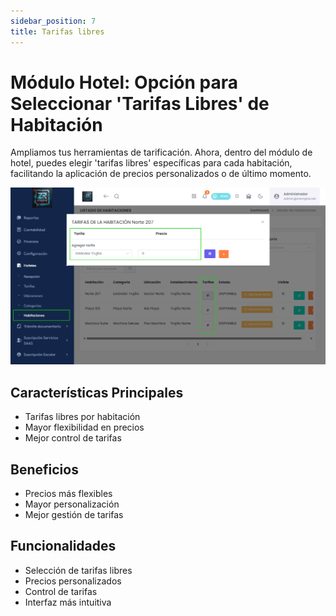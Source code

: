 ```yaml
---
sidebar_position: 7
title: Tarifas libres
---
```


# Módulo Hotel: Opción para Seleccionar 'Tarifas Libres' de Habitación

Ampliamos tus herramientas de tarificación. Ahora, dentro del módulo de hotel, puedes elegir 'tarifas libres' específicas para cada habitación, facilitando la aplicación de precios personalizados o de último momento.

![alt text](img/tarifas-libres.png)

## Características Principales

- Tarifas libres por habitación
- Mayor flexibilidad en precios
- Mejor control de tarifas

## Beneficios

- Precios más flexibles
- Mayor personalización
- Mejor gestión de tarifas

## Funcionalidades

- Selección de tarifas libres
- Precios personalizados
- Control de tarifas
- Interfaz más intuitiva 